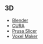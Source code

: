 ## 3D

* [Blender](https://www.blender.org/)
* [CURA](https://ultimaker.com/software/ultimaker-cura/)
* [Prusa Slicer](https://www.prusa3d.com/page/prusaslicer_424/)
* [Voxel Maker](https://www.voxelab3dp.com/free-slicers/voxelMaker)